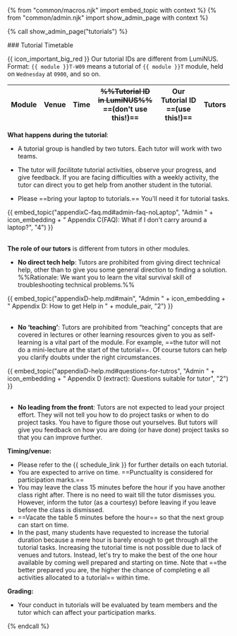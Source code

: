 {% from "common/macros.njk" import embed_topic with context %}
{% from "common/admin.njk" import show_admin_page with context %}

{% call show_admin_page("tutorials") %}
<div id="main">

<panel type="seamless" expanded >
<span slot="header" class="card-title"><markdown>### Tutorial Timetable</markdown></span>
<div id="tutorialTimetable">

<box>

{{ icon_important_big_red }} Our tutorial IDs are different from LumiNUS. Format: `{{ module }}T-W09` means a tutorial of `{{ module }}T` module, held on `Wednesday` at `0900`, and so on.

</box>

Module | Venue | Time | ~~%%Tutorial ID<br>in LumiNUS%%~~<br>==(don't use this!)== | **Our Tutorial ID**<br>==(use this!)== | Tutors
-------|-------|------|------------------------------------------------------------|----------------------------------------|-------

</div>
</panel>

<panel type="seamless" header="### Tutorial Structure" expanded >
<div id="tutorialStructure">

**What happens during the tutorial**:

* A tutorial group is handled by two tutors. Each tutor will work with two teams.
* The tutor will _facilitate_ tutorial activities, observe your progress, and give feedback. If you are facing difficulties with a weekly activity, the tutor can direct you to get help from another student in the tutorial.

* Please ==bring your laptop to tutorials.== You'll need it for tutorial tasks.

<div class="indented-level2">
{{ embed_topic("appendixC-faq.md#admin-faq-noLaptop", "Admin " + icon_embedding + " Appendix C(FAQ): What if I don't carry around a laptop?", "4") }}
</div>

<br/>

**The role of our tutors** is different from tutors in other modules.

* **No direct tech help**: Tutors are prohibited from giving direct technical help, other than to give you some general direction to finding a solution. %%Rationale: We want you to learn the vital survival skill of troubleshooting technical problems.%%

<div class="indented-level2">
{{ embed_topic("appendixD-help.md#main", "Admin " + icon_embedding + " Appendix D: How to get Help in " + module_pair, "2") }}
</div>

<br/>

* **No ‘teaching’**: Tutors are prohibited from “teaching” concepts that are covered in lectures or other learning resources given to you as self-learning is a vital part of the module. For example, ==the tutor will not do a mini-lecture at the start of the tutorial==. Of course tutors can help you clarify doubts under the right circumstances.

<div class="indented-level2">
{{ embed_topic("appendixD-help.md#questions-for-tutros", "Admin " + icon_embedding + " Appendix D (extract): Questions suitable for tutor", "2") }}
</div>

<br/>

* **No leading from the front**: Tutors are not expected to lead your project effort. They will not tell you how to do project tasks or when to do project tasks. You have to figure those out yourselves. But tutors will give you feedback on how you are doing (or have done) project tasks so that you can improve further.   

**Timing/venue:**

* Please refer to the {{ schedule_link }} for further details on each tutorial.
* You are expected to arrive on time. ==Punctuality is considered for participation marks.==
* You may leave the class 15 minutes before the hour if you have another class right after. There is no need to wait till the tutor dismisses you. However, inform the tutor (as a courtesy) before leaving if you leave before the class is dismissed.
* ==Vacate the table 5 minutes before the hour== so that the next group can start on time.
* In the past, many students have requested to increase the tutorial duration because a mere hour is barely enough to get through all the tutorial tasks. Increasing the tutorial time is not possible due to lack of venues and tutors. Instead, let's try to make the best of the one hour available by coming well prepared and starting on time. Note that ==the better prepared you are, the higher the chance of completing e all activities allocated to a tutorial== within time.

**Grading:**

* Your conduct in tutorials will be evaluated by team members and the tutor which can affect your participation marks.

</div>
</panel>
</div>

{% endcall %}
